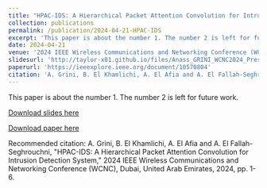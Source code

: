 ```yaml
---
title: "HPAC-IDS: A Hierarchical Packet Attention Convolution for Intrusion Detection System"
collection: publications
permalink: /publication/2024-04-21-HPAC-IDS
excerpt: 'This paper is about the number 1. The number 2 is left for future work.'
date: 2024-04-21
venue: '2024 IEEE Wireless Communications and Networking Conference (WCNC)'
slidesurl: 'http://taylor-x01.github.io/files/Anass_GRINI_WCNC2024_Presentation.pdf'
paperurl: 'https://ieeexplore.ieee.org/document/10570804'
citation: 'A. Grini, B. El Khamlichi, A. El Afia and A. El Fallah-Seghrouchni, &quot;HPAC-IDS: A Hierarchical Packet Attention Convolution for Intrusion Detection System,&quot; 2024 IEEE Wireless Communications and Networking Conference (WCNC), Dubai, United Arab Emirates, 2024, pp. 1-6.'
---
```

This paper is about the number 1. The number 2 is left for future work.

[Download slides here](http://taylor-x01.github.io/files/Anass_GRINI_WCNC2024_Presentation.pdf)

[Download paper here](https://ieeexplore.ieee.org/document/10570804)

Recommended citation: A. Grini, B. El Khamlichi, A. El Afia and A. El Fallah-Seghrouchni, "HPAC-IDS: A Hierarchical Packet Attention Convolution for Intrusion Detection System," 2024 IEEE Wireless Communications and Networking Conference (WCNC), Dubai, United Arab Emirates, 2024, pp. 1-6.